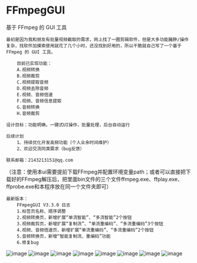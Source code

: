 # FFmpegGUI
基于 FFmpeg 的 GUI 工具

	最初是因为我和朋友有批量视频截取的需求，网上找了一圈剪辑软件，但是大多功能臃肿/操作复杂，找软件加摸索使用就花了几个小时，还没找到好用的，所以干脆就自己写了一个基于 FFmpeg 的 GUI 工具。

		目前已实现功能：
		A.视频转换
		B.视频裁剪
		C.视频提取音频
		D.视频去除音频
		E.视频、音频倍速
		F.视频、音频信息提取
		G.音频转换
		H.音频裁剪

	设计目标：功能明确，一键式UI操作，批量处理，后台自动运行

	后续计划
		1、持续优化开发高频功能（个人业余时间维护）
		2、欢迎交流同类需求（bug反馈）

 	联系邮箱：2143213151@qq.com

（注意：使用本ui需要提前下载FFmpeg并配置环境变量path；或者可以直接把下载好的FFmpeg解压后，把里面bin文件的三个文件ffmpeg.exe、ffplay.exe、ffprobe.exe和本程序放在同一个文件夹即可）
	
 	最新版本：
		FFmpegGUI V3.3.0 日志
		1.标签页名称、顺序调整
		2.视频转换页，新增扩展“单流智能”、“多流智能”2个按钮
		3.视频裁剪页，新增扩展“复制流”、“单流重编码”、“多流重编码”3个按钮
		4.视频、音频倍速页，新增扩展“单流重编码”、“多流重编码”2个按钮
		5.音频转换页，新增“智能复制流、重编码”功能
		6.修复bug

![image](https://github.com/user-attachments/assets/7f012a3b-515d-43f7-b556-0b8c7be859a9)
![image](https://github.com/user-attachments/assets/de515c3b-eca7-406b-a498-5977582f2b57)
![image](https://github.com/user-attachments/assets/234c8147-6aac-48ed-a450-619de88ed015)
![image](https://github.com/user-attachments/assets/a30d10be-95cf-4bdd-8917-a4e5d4ba89f0)
![image](https://github.com/user-attachments/assets/af315aac-0c47-4e31-bc51-15a2b00c0193)
![image](https://github.com/user-attachments/assets/b4d0b936-ef9d-4904-b22a-6a37cfc07905)
![image](https://github.com/user-attachments/assets/77b330dc-bfe1-413d-a3a6-b51231c0cb6c)
![image](https://github.com/user-attachments/assets/6fd95a22-5601-4d4b-97cf-b1e9aaaa999b)


